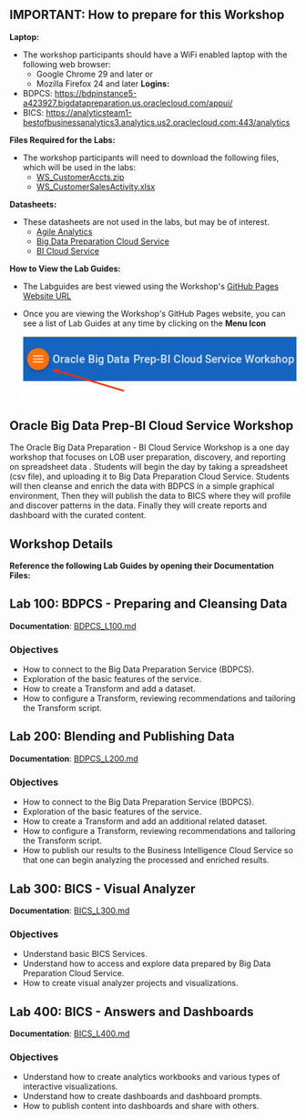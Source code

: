 ## IMPORTANT: How to prepare for this Workshop

**Laptop:** 
- The workshop participants should have a WiFi enabled laptop with the following web browser:
    - Google Chrome 29 and later or
    - Mozilla Firefox 24 and later
**Logins:** 
- BDPCS: https://bdpinstance5-a423927.bigdatapreparation.us.oraclecloud.com/appui/
- BICS:  https://analyticsteam1-bestofbusinessanalytics3.analytics.us2.oraclecloud.com:443/analytics

**Files Required for the Labs:** 
- The workshop participants will need to download the following files, which will be used in the labs:
    - [WS\_CustomerAccts.zip](data/WS\_CustomerAccts.zip)
    - [WS\_CustomerSalesActivity.xlsx](data/WS\_CustomerSalesActivity.xlsx)

**Datasheets:** 
- These datasheets are not used in the labs, but may be of interest.
    - [Agile Analytics](datasheets/agile\_analytics.pdf)
    - [Big Data Preparation Cloud Service](datasheets/big-data-prep-cloud-service-ds.pdf)
    - [BI Cloud Service](datasheets/Oracle\_Business\_Intelligence\_Cloud\_Service\_DataSheet.pdf)

**How to View the Lab Guides:**

- The Labguides are best viewed using the Workshop's [GitHub Pages Website URL](https://pcdavies.github.io/BigDataPrepBICS/BDPCS-BICS/) 
- Once you are viewing the Workshop's GitHub Pages website, you can see a list of Lab Guides at any time by clicking on the **Menu Icon**

    ![](images/WorkshopMenu.png)

## Oracle Big Data Prep-BI Cloud Service Workshop

The Oracle Big Data Preparation - BI Cloud Service Workshop is a one day workshop that focuses on LOB user preparation, discovery, and reporting on spreadsheet data . Students will begin the day by taking a spreadsheet (csv file), and uploading it to Big Data Preparation Cloud Service. Students will then cleanse and enrich the data with BDPCS in a simple graphical environment, Then they will publish the data to BICS where they will profile and discover patterns in the data. Finally they will create reports and dashboard with the curated content. 

## Workshop Details

**Reference the following Lab Guides by opening their Documentation Files:**

## Lab 100: BDPCS - Preparing and Cleansing Data

**Documentation**: [BDPCS\_L100.md](BDPCS\_L100.md)

### Objectives

- How to connect to the Big Data Preparation Service (BDPCS).
- Exploration of the basic features of the service.
- How to create a Transform and add a dataset.
- How to configure a Transform, reviewing recommendations and tailoring the Transform script.

## Lab 200: Blending and Publishing Data

**Documentation**: [BDPCS\_L200.md](BDPCS\_L200.md)

### Objectives

- How to connect to the Big Data Preparation Service (BDPCS).
- Exploration of the basic features of the service.
- How to create a Transform and add an additional related dataset.
- How to configure a Transform, reviewing recommendations and tailoring the Transform script.
- How to publish our results to the Business Intelligence Cloud Service so that one can begin analyzing the processed and enriched results.

## Lab 300: BICS - Visual Analyzer

**Documentation**: [BICS\_L300.md](BICS\_L300.md)

### Objectives

- Understand basic BICS Services.
- Understand how to access and explore data prepared by Big Data Preparation Cloud Service.
- How to create visual analyzer projects and visualizations.

## Lab 400: BICS - Answers and Dashboards

**Documentation**: [BICS\_L400.md](BICS\_L400.md)

### Objectives

- Understand how to create analytics workbooks and various types of interactive visualizations.
- Understand how to create dashboards and dashboard prompts.
- How to publish content into dashboards and share with others.
